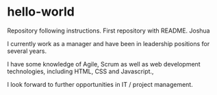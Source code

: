 # hello-world
Repository following instructions. First repository with README.
Joshua 

I currently work as a manager and have been in leadership positions for several years. 

I have some knowledge of Agile, Scrum as well as web development technologies, including HTML, CSS and Javascript., 

I look forward to further opportunities in IT / project management.
